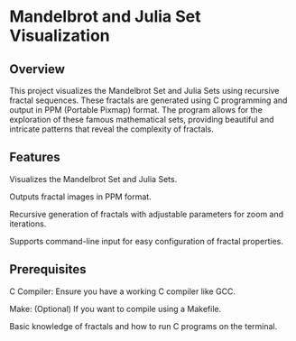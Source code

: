 # **Mandelbrot and Julia Set Visualization**

## Overview

This project visualizes the Mandelbrot Set and Julia Sets using recursive fractal sequences. These fractals are generated using C programming and output in PPM (Portable Pixmap) format. The program allows for the exploration of these famous mathematical sets, providing beautiful and intricate patterns that reveal the complexity of fractals.

## Features

Visualizes the Mandelbrot Set and Julia Sets.

Outputs fractal images in PPM format.

Recursive generation of fractals with adjustable parameters for zoom and iterations.

Supports command-line input for easy configuration of fractal properties.

## Prerequisites

C Compiler: Ensure you have a working C compiler like GCC.

Make: (Optional) If you want to compile using a Makefile.

Basic knowledge of fractals and how to run C programs on the terminal.


